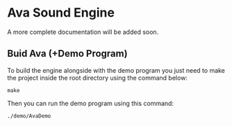 # Ava Sound Engine
A more complete documentation will be added soon.


## Buid Ava (+Demo Program)
To build the engine alongside with the demo program you just need to make the project inside the root directory using the command below:
```
make
```

Then you can run the demo program using this command:
```
./demo/AvaDemo
```

